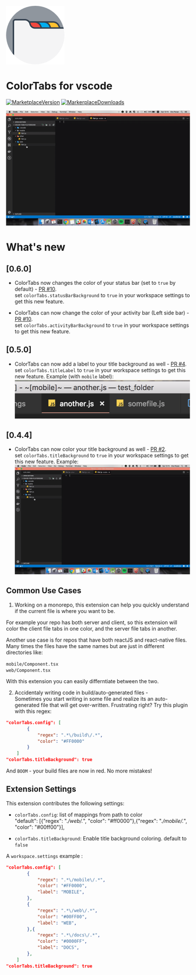 ![Logo](./docs/ColorTabs.png)
# ColorTabs for vscode

[![MarketplaceVersion](https://vsmarketplacebadge.apphb.com/version/orepor.color-tabs-vscode-ext.svg)](https://marketplace.visualstudio.com/items?itemName=orepor.color-tabs-vscode-ext#overview)
[![MarkerplaceDownloads](https://vsmarketplacebadge.apphb.com/downloads/orepor.color-tabs-vscode-ext.svg)](https://marketplace.visualstudio.com/items?itemName=orepor.color-tabs-vscode-ext#overview)

![Title background](./docs/color-tabs-4.4.gif)



# What's new

## [0.6.0]

- ColorTabs now changes the color of your status bar (set to `true` by default) - [PR #10](https://github.com/oreporan/color-tabs-vscode/pull/10).    
set `colorTabs.statusBarBackground` to `true` in your workspace settings to get this new feature.

- ColorTabs can now change the color of your activity bar (Left side bar) - [PR #10](https://github.com/oreporan/color-tabs-vscode/pull/10).    
set `colorTabs.activityBarBackground` to `true` in your workspace settings to get this new feature.


## [0.5.0]

- ColorTabs can now add a label to your title background as well - [PR #4](https://github.com/oreporan/color-tabs-vscode/pull/4).    
set `colorTabs.titleLabel` to `true` in your workspace settings to get this new feature.
Example (with `mobile` label):
![Title label](./docs/color-tabs-5.0.png)


## [0.4.4]

- ColorTabs can now color your title background as well - [PR #2](https://github.com/oreporan/color-tabs-vscode/pull/2).    
set `colorTabs.titleBackground` to `true` in your workspace settings to get this new feature.
Example:
![Title background](./docs/color-tabs-4.4.gif)



## Common Use Cases

1. Working on a monorepo, this extension can help you quickly understand if the current file is where you want to be.

For example your repo has both server and client, so this extension will color the client file tabs in one color, and the server file tabs in another.

Another use case is for repos that have both reactJS and react-native files.
Many times the files have the same names but are just in different directories like:

`mobile/Component.tsx`     
`web/Component.tsx`

With this extension you can easily differntiate between the two.

2. Accidentaly writing code in build/auto-generated files -     
Sometimes you start writing in some file and realize its an auto-generated file that will get over-written. Frustrating right?
Try this plugin with this regex:
```json
"colorTabs.config": [
        {
            "regex": ".*\/build\/.*",
            "color": "#FF0000"
        }
    ]
"colorTabs.titleBackground": true    
```

And `BOOM` - your build files are now in red. No more mistakes!


## Extension Settings

This extension contributes the following settings:

* `colorTabs.config`:  list of mappings from path to color         
"default": [{"regex": ".*\/web\/.*", "color": "#ff0000"},{"regex": ".*\/mobile\/.*", "color":  "#00ff00"}],

* `colorTabs.titleBackground`:  Enable title background coloring. default to `false`


A `workspace.settings` example : 

```json
"colorTabs.config": [
        {
            "regex": ".*\/mobile\/.*",
            "color": "#FF0000",
            "label": "MOBILE",
        },
        {
            "regex": ".*\/web\/.*",
            "color": "#00FF00",
            "label": "WEB",
        },{
            "regex": ".*\/docs\/.*",
            "color": "#0000FF",
            "label": "DOCS",
        },
    ]
"colorTabs.titleBackground": true    
```

